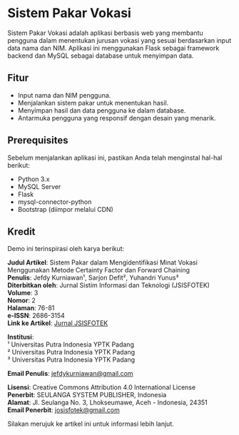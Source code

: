 # Sistem Pakar Vokasi

Sistem Pakar Vokasi adalah aplikasi berbasis web yang membantu pengguna dalam menentukan jurusan vokasi yang sesuai berdasarkan input data nama dan NIM. Aplikasi ini menggunakan Flask sebagai framework backend dan MySQL sebagai database untuk menyimpan data.

## Fitur

- Input nama dan NIM pengguna.
- Menjalankan sistem pakar untuk menentukan hasil.
- Menyimpan hasil dan data pengguna ke dalam database.
- Antarmuka pengguna yang responsif dengan desain yang menarik.

## Prerequisites

Sebelum menjalankan aplikasi ini, pastikan Anda telah menginstal hal-hal berikut:

- Python 3.x
- MySQL Server
- Flask
- mysql-connector-python
- Bootstrap (diimpor melalui CDN)

## Kredit

Demo ini terinspirasi oleh karya berikut:

**Judul Artikel**: Sistem Pakar dalam Mengidentifikasi Minat Vokasi Menggunakan Metode Certainty Factor dan Forward Chaining  
**Penulis**: Jefdy Kurniawan¹, Sarjon Defit², Yuhandri Yunus³  
**Diterbitkan oleh**: Jurnal Sistim Informasi dan Teknologi (JSISFOTEK)  
**Volume**: 3  
**Nomor**: 2  
**Halaman**: 76-81  
**e-ISSN**: 2686-3154  
**Link ke Artikel**: [Jurnal JSISFOTEK](https://jsisfotek.org/index.php)  

**Institusi**:  
¹ Universitas Putra Indonesia YPTK Padang  
² Universitas Putra Indonesia YPTK Padang  
³ Universitas Putra Indonesia YPTK Padang  

**Email Penulis**: jefdykurniawan@gmail.com  

**Lisensi**: Creative Commons Attribution 4.0 International License  
**Penerbit**: SEULANGA SYSTEM PUBLISHER, Indonesia  
**Alamat**: Jl. Seulanga No. 3, Lhokseumawe, Aceh - Indonesia, 24351  
**Email Penerbit**: josisfotek@gmail.com  

Silakan merujuk ke artikel ini untuk informasi lebih lanjut.
